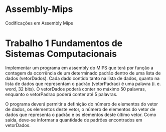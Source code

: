 # Assembly-Mips
Codificações em Assembly Mips

# Trabalho 1 Fundamentos de Sistemas Computacionais

Implementar um programa em assembly do MIPS que terá por função a contagem da
ocorrência de um determinado padrão dentro de uma lista de dados (vetorDados). Cada dado
contido tanto na lista de dados, quanto na lista de dados que representam o padrão (vetorPadrao) é
uma palavra (i. e. word, 32 bits). O vetorDados poderá conter no máximo 50 palavras, enquanto o
vetorPadrao poderá conter até 5 palavras.

O programa deverá permitir a definição do número de elementos do vetor de dados, os
elementos deste vetor, o número de elementos do vetor de dados que representa o padrão e os
elementos deste último vetor. Como saída, deve-se informar a quantidade de padrões encontrados
em vetorDados.
